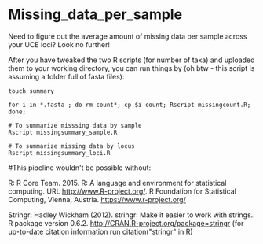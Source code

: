 # Missing_data_per_sample
Need to figure out the average amount of missing data per sample across your UCE loci? Look no further!

After you have tweaked the two R scripts (for number of taxa) and uploaded them to your working directory, you can run things by (oh btw - this script is assuming a folder full of fasta files): 
```
touch summary

for i in *.fasta ; do rm count*; cp $i count; Rscript missingcount.R; done;

# To summarize misssing data by sample
Rscript missingsummary_sample.R

# To summarize missing data by locus
Rscript missingsummary_loci.R
```

#This pipeline wouldn't be possible without:

R: R Core Team. 2015. R: A language and environment for statistical computing. URL http://www.R-project.org/. R Foundation for Statistical Computing, Vienna, Austria. https://www.r-project.org/

Stringr:  Hadley Wickham (2012). stringr: Make it easier to work with strings..
  R package version 0.6.2. http://CRAN.R-project.org/package=stringr (for up-to-date citation information run citation("stringr" in R)
